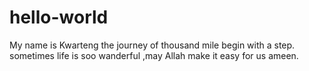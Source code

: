 # hello-world
My name is Kwarteng
the journey of thousand mile begin with a step. sometimes life is soo wanderful ,may Allah make it easy for us ameen.
